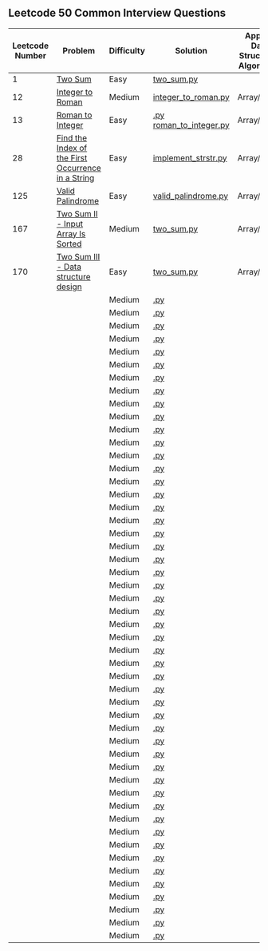 ## Leetcode 50 Common Interview Questions

| Leetcode Number | Problem                                                                                                           | Difficulty | Solution                                                                                                                     | Applied Data Structure / Algorithms | Note |
|-----------------|-------------------------------------------------------------------------------------------------------------------|------------|------------------------------------------------------------------------------------------------------------------------------|-------------------------------------|------|
| 1               | [Two Sum](https://leetcode.com/problems/two-sum/description/)                                                     | Easy       | [two_sum.py](solutions/two_sum.py)                                                                                           |                                     |      |
| 12              | [Integer to Roman](https://leetcode.com/problems/integer-to-roman/description/)                                   | Medium     | [integer_to_roman.py](solutions/integer_to_roman.py)                                                                         | Array/String                        |      |
| 13              | [Roman to Integer](https://leetcode.com/problems/roman-to-integer/description/)                                   | Easy       | [.py](solutions/.py)                                                    [roman_to_integer.py](solutions/roman_to_integer.py) | Array/String                        |      |
| 28              | [Find the Index of the First Occurrence in a String](https://leetcode.com/problems/find-the-index-of-the-first-occurrence-in-a-string/description/)                                                                         | Easy       | [implement_strstr.py](solutions/implement_strstr.py)                                                     | Array/String                        |      |
| 125             | [Valid Palindrome](https://leetcode.com/problems/valid-palindrome/description/)                                   | Easy       | [valid_palindrome.py](solutions/valid_palindrome.py)                                                                         | Array/String                        |      | 
| 167             | [Two Sum II - Input Array Is Sorted](https://leetcode.com/problems/two-sum-ii-input-array-is-sorted/description/) | Medium     | [two_sum.py](solutions/two_sum.py)                                                                                           | Array/String                        |      | 
| 170             | [Two Sum III - Data structure design](resources/TwoSumIII.md)                                                     | Easy       | [two_sum.py](solutions/two_sum.py)                                                                                           | Array/String                        |      | 
|                 | []()                                                                                                              | Medium     | [.py](solutions/.py)                                                                                                         |                                     |      |
|                 | []()                                                                                                              | Medium     | [.py](solutions/.py)                                                                                                         |                                     |      |
|                 | []()                                                                                                              | Medium     | [.py](solutions/.py)                                                                                                         |                                     |      |
|                 | []()                                                                                                              | Medium     | [.py](solutions/.py)                                                                                                         |                                     |      |
|                 | []()                                                                                                              | Medium     | [.py](solutions/.py)                                                                                                         |                                     |      |
|                 | []()                                                                                                              | Medium     | [.py](solutions/.py)                                                                                                         |                                     |      |
|                 | []()                                                                                                              | Medium     | [.py](solutions/.py)                                                                                                         |                                     |      |
|                 | []()                                                                                                              | Medium     | [.py](solutions/.py)                                                                                                         |                                     |      |
|                 | []()                                                                                                              | Medium     | [.py](solutions/.py)                                                                                                         |                                     |      |
|                 | []()                                                                                                              | Medium     | [.py](solutions/.py)                                                                                                         |                                     |      |
|                 | []()                                                                                                              | Medium     | [.py](solutions/.py)                                                                                                         |                                     |      |
|                 | []()                                                                                                              | Medium     | [.py](solutions/.py)                                                                                                         |                                     |      |
|                 | []()                                                                                                              | Medium     | [.py](solutions/.py)                                                                                                         |                                     |      |
|                 | []()                                                                                                              | Medium     | [.py](solutions/.py)                                                                                                         |                                     |      |
|                 | []()                                                                                                              | Medium     | [.py](solutions/.py)                                                                                                         |                                     |      |
|                 | []()                                                                                                              | Medium     | [.py](solutions/.py)                                                                                                         |                                     |      |
|                 | []()                                                                                                              | Medium     | [.py](solutions/.py)                                                                                                         |                                     |      |
|                 | []()                                                                                                              | Medium     | [.py](solutions/.py)                                                                                                         |                                     |      |
|                 | []()                                                                                                              | Medium     | [.py](solutions/.py)                                                                                                         |                                     |      |
|                 | []()                                                                                                              | Medium     | [.py](solutions/.py)                                                                                                         |                                     |      |
|                 | []()                                                                                                              | Medium     | [.py](solutions/.py)                                                                                                         |                                     |      |
|                 | []()                                                                                                              | Medium     | [.py](solutions/.py)                                                                                                         |                                     |      |
|                 | []()                                                                                                              | Medium     | [.py](solutions/.py)                                                                                                         |                                     |      |
|                 | []()                                                                                                              | Medium     | [.py](solutions/.py)                                                                                                         |                                     |      |
|                 | []()                                                                                                              | Medium     | [.py](solutions/.py)                                                                                                         |                                     |      |
|                 | []()                                                                                                              | Medium     | [.py](solutions/.py)                                                                                                         |                                     |      |
|                 | []()                                                                                                              | Medium     | [.py](solutions/.py)                                                                                                         |                                     |      |
|                 | []()                                                                                                              | Medium     | [.py](solutions/.py)                                                                                                         |                                     |      |
|                 | []()                                                                                                              | Medium     | [.py](solutions/.py)                                                                                                         |                                     |      |
|                 | []()                                                                                                              | Medium     | [.py](solutions/.py)                                                                                                         |                                     |      |
|                 | []()                                                                                                              | Medium     | [.py](solutions/.py)                                                                                                         |                                     |      |
|                 | []()                                                                                                              | Medium     | [.py](solutions/.py)                                                                                                         |                                     |      |
|                 | []()                                                                                                              | Medium     | [.py](solutions/.py)                                                                                                         |                                     |      |
|                 | []()                                                                                                              | Medium     | [.py](solutions/.py)                                                                                                         |                                     |      |
|                 | []()                                                                                                              | Medium     | [.py](solutions/.py)                                                                                                         |                                     |      |
|                 | []()                                                                                                              | Medium     | [.py](solutions/.py)                                                                                                         |                                     |      |
|                 | []()                                                                                                              | Medium     | [.py](solutions/.py)                                                                                                         |                                     |      |
|                 | []()                                                                                                              | Medium     | [.py](solutions/.py)                                                                                                         |                                     |      |
|                 | []()                                                                                                              | Medium     | [.py](solutions/.py)                                                                                                         |                                     |      |
|                 | []()                                                                                                              | Medium     | [.py](solutions/.py)                                                                                                         |                                     |      |
|                 | []()                                                                                                              | Medium     | [.py](solutions/.py)                                                                                                         |                                     |      |
|                 | []()                                                                                                              | Medium     | [.py](solutions/.py)                                                                                                         |                                     |      |
|                 | []()                                                                                                              | Medium     | [.py](solutions/.py)                                                                                                         |                                     |      |
|                 | []()                                                                                                              | Medium     | [.py](solutions/.py)                                                                                                         |                                     |      |
|                 | []()                                                                                                              | Medium     | [.py](solutions/.py)                                                                                                         |                                     |      |
|                 | []()                                                                                                              | Medium     | [.py](solutions/.py)                                                                                                         |                                     |      |
|                 | []()                                                                                                              | Medium     | [.py](solutions/.py)                                                                                                         |                                     |      |
|                 | []()                                                                                                              | Medium     | [.py](solutions/.py)                                                                                                         |                                     |      |
|                 | []()                                                                                                              | Medium     | [.py](solutions/.py)                                                                                                         |                                     |      |
|                 | []()                                                                                                              | Medium     | [.py](solutions/.py)                                                                                                         |                                     |      |



